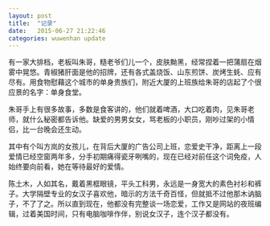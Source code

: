 ```yaml
---
layout: post
title:  "记录"
date:   2015-06-27 21:22:46
categories: wuwenhan update
---
```


有一家大排档，老板叫朱哥，糙老爷们儿一个，皮肤黝黑，经常捏着一把蒲扇在烟雾中晃悠。青椒猪肝面是他的招牌，还有各式盖烧饭、山东煎饼、炭烤生蚝、应有尽有。用食物慰藉这个城市的单身贵族们，附近大厦的上班族给朱哥的店起了个很应景的名字：单身食堂。

朱哥手上有很多故事，多数是食客讲的，他们就着啤酒，大口吃着肉，见朱哥老师，就什么秘密都告诉他。缺爱的男男女女，骂老板的小职员，刚吵过架的小情侣，比一台晚会还生动。

其中有个叫方岚的女孩儿，在背后大厦的广告公司上班，恋爱史干净，距离上一段爱情已经空窗两年多，分手初期痛得瓷牙咧嘴的，现在已经对前任这个词免疫，人始终要向前看，她在等待最好的爱情。

陈土木，人如其名，戴着黑框眼镜，平头工科男，永远是一身宽大的素色衬衫和裤子。大学隔壁专业的女汉子喜欢他，暗示的方法千奇百怪，但就抵不过他那木讷脑子，不了了之。所以直到现在，他都没有完整谈一场恋爱，工作又是网站的夜班编辑，过着美国时间，只有电脑咖啡作伴，别说女汉子，连个汉子都没有。



































